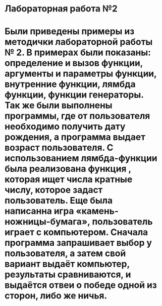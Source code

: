 # Лабораторная работа №2
# Были приведены примеры из методички лабораторной работы № 2. В примерах были показаны: определение и вызов функции, аргументы и параметры функции, внутренние функции, лямбда функции, функции генераторы. Так же были выполнены программы, где от пользователя необходимо получить дату рождения, а программа выдает возраст пользователя. С использованием лямбда-функции была реализована функция , которая ищет числа кратные числу, которое задаст пользователь. Еще была написанна игра «камень-ножницы-бумага», пользователь играет с компьютером. Сначала программа запрашивает выбор у пользователя, а затем свой вариант выдаёт компьютер, результаты сравниваются, и выдаётся отвеи о победе одной из сторон, либо же ничья.
